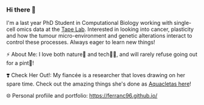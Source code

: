 ### Hi there 👋

I'm a last year PhD Student in Computational Biology working with single-cell omics data at the [Tape Lab](http://tape-lab.com/).
Interested in looking into cancer, plasticity and how the tumour micro-environment and genetic alterations interact to control these processes.
Always eager to learn new things!

⚡   About Me: I love both nature🌿 and tech👨‍💻, and will rarely refuse going out for a pint🍻!

❣️   Check Her Out!: My fiancée is a researcher that loves drawing on her spare time. Check out the amazing things she's done as [Aquacletas here](https://aquacletas.github.io/)!

🌐  Personal profiile and portfolio: https://ferranc96.github.io/

<!--
**FerranC96/FerranC96** is a ✨ _special_ ✨ repository because its `README.md` (this file) appears on your GitHub profile.

Here are some ideas to get you started:

- 🔭 I’m currently working on ...
- 🌱 I’m currently learning ...
- 👯 I’m looking to collaborate on ...
- 🤔 I’m looking for help with ...
- 💬 Ask me about ...
- 📫 How to reach me: ...
- 😄 Pronouns: ...
- ⚡ Fun fact: ...
-->
